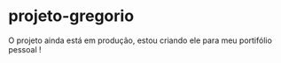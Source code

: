 # projeto-gregorio
<p> O projeto ainda está em produção, estou criando ele para meu portifólio pessoal !</p>
